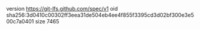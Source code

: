 version https://git-lfs.github.com/spec/v1
oid sha256:3d0410c00302ff3eea31de504eb4ee4f855f3395cd3d02bf300e3e500c7a0401
size 7465
